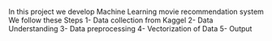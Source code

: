 In this project we develop Machine Learning movie recommendation system
We follow these Steps
1- Data collection from Kaggel
2- Data Understanding
3- Data preprocessing 
4- Vectorization of Data
5- Output
